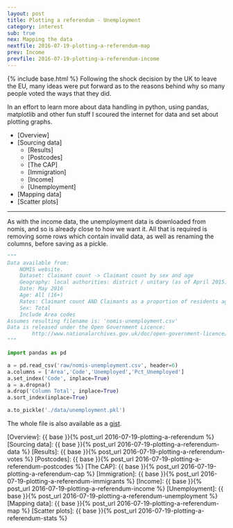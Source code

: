 ```yaml
---
layout: post
title: Plotting a referendum - Unemployment
category: interest
sub: true
nex: Mapping the data
nextfile: 2016-07-19-plotting-a-referendum-map
prev: Income
prevfile: 2016-07-19-plotting-a-referendum-income
---
```

{% include base.html %}
Following the shock decision by the UK to leave the EU, many ideas were put 
forward as to the reasons behind why so many people voted the ways that they 
did. 

In an effort to learn more about data handling in python, using pandas, 
matplotlib and other fun stuff I scoured the internet for data and set about 
plotting graphs. 

* [Overview] 
* [Sourcing data]
    * [Results]
    * [Postcodes]
    * [The CAP]
    * [Immigration]
    * [Income]
    * [Unemployment]
* [Mapping data]
* [Scatter plots]

---

As with the income data, the unemployment data is downloaded from nomis, and so
is already close to how we want it. All that is required is removing some rows
which contain invalid data, as well as renaming the columns, before saving as a
pickle.

```python
"""
Data available from:
    NOMIS website.
    Dataset: Claimant count -> Claimant count by sex and age
    Geography: local authorities: district / unitary (as of April 2015)
    Date: May 2016
    Age: All (16+)
    Rates: Claimant count AND Claimants as a proportion of residents aged 16-64
    Sex: Total
    Include Area codes
Assumes resulting filename is: 'nomis-unemployment.csv'
Data is released under the Open Government Licence:
        http://www.nationalarchives.gov.uk/doc/open-government-licence/
"""

import pandas as pd

a = pd.read_csv('raw/nomis-unemployment.csv', header=6)
a.columns = ['Area','Code','Unemployed','Pct_Unemployed']
a.set_index('Code', inplace=True)
a = a.dropna()
a.drop('Column Total', inplace=True)
a.sort_index(inplace=True)

a.to_pickle('./data/unemployment.pkl')
```

The whole file is also available as a [gist].

[gist]: https://gist.github.com/jwlawson/41302a734c6d9b0392cbd60571d755bf#file-pickle_unemployment-py
[Overview]: {{ base }}{% post_url 2016-07-19-plotting-a-referendum %}
[Sourcing data]: {{ base }}{% post_url 2016-07-19-plotting-a-referendum-data %}
[Results]: {{ base }}{% post_url 2016-07-19-plotting-a-referendum-votes %}
[Postcodes]: {{ base }}{% post_url 2016-07-19-plotting-a-referendum-postcodes %}
[The CAP]: {{ base }}{% post_url 2016-07-19-plotting-a-referendum-cap %}
[Immigration]: {{ base }}{% post_url 2016-07-19-plotting-a-referendum-immigrants %}
[Income]: {{ base }}{% post_url 2016-07-19-plotting-a-referendum-income %}
[Unemployment]: {{ base }}{% post_url 2016-07-19-plotting-a-referendum-unemployment %}
[Mapping data]: {{ base }}{% post_url 2016-07-19-plotting-a-referendum-map %}
[Scatter plots]:  {{ base }}{% post_url 2016-07-19-plotting-a-referendum-stats %}
